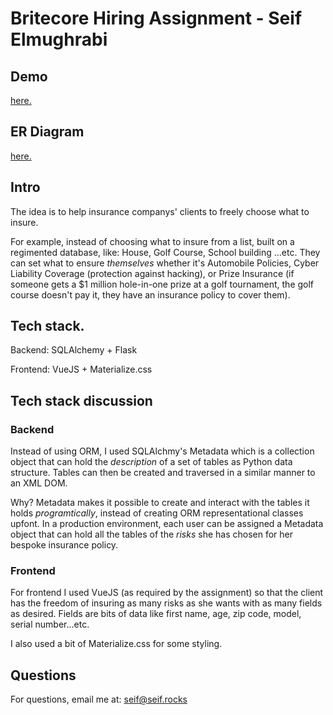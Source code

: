 # Britecore Hiring Assignment - Seif Elmughrabi

## Demo
[here.](https://brightcoreassignment.pythonanywhere.com/)

## ER Diagram
[here.](https://docs.google.com/drawings/d/1-Jn1S1-FXbYzKDbg8uk2qdep7qzh9Z4MBR3wGt4HD4Q/edit?usp=sharing)

## Intro
The idea is to help insurance companys' clients to freely choose what to insure.

For example, instead of choosing what to insure from a list, built on a regimented database, like: House, Golf Course, School building ...etc. They can set what to ensure *themselves* whether it's Automobile Policies, Cyber Liability Coverage (protection against hacking), or Prize Insurance (if someone gets a $1 million hole-in-one prize at a golf tournament, the golf course doesn't pay it, they have an insurance policy to cover them).

## Tech stack.

Backend:
SQLAlchemy + Flask

Frontend:
VueJS + Materialize.css

## Tech stack discussion
### Backend
Instead of using ORM, I used SQLAlchmy's Metadata which is a collection object that can hold the *description* of a set of tables as Python
data structure. Tables can then be created and traversed in a similar manner to an XML DOM.

Why?
Metadata makes it possible to create and interact with the tables it holds *programtically*, instead of creating ORM representational classes
upfont.
In a production environment, each user can be assigned a Metadata object that can hold all the tables of the *risks* she has chosen for her
bespoke insurance policy.

### Frontend
For frontend I used VueJS (as required by the assignment) so that the client has the freedom of insuring as many risks as she wants with as many fields as desired. Fields are bits of data like first name, age, zip code, model, serial number...etc.

I also used a bit of Materialize.css for some styling.

## Questions
For questions, email me at: [seif@seif.rocks](mailto:seif@seif.rocks) 
